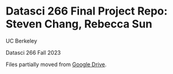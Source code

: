 # Datasci 266 Final Project Repo: Steven Chang, Rebecca Sun
UC Berkeley

Datasci 266 Fall 2023

Files partially moved from [Google Drive](https://drive.google.com/drive/folders/1ZzQksRs0kRmPralQNm1MNmjdVXnpPvgs?usp=drive_link).

